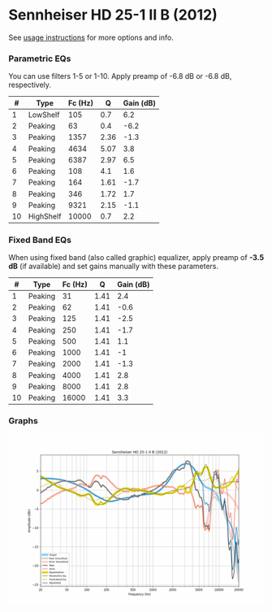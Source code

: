 # Sennheiser HD 25-1 II B (2012)
See [usage instructions](https://github.com/jaakkopasanen/AutoEq#usage) for more options and info.

### Parametric EQs
You can use filters 1-5 or 1-10. Apply preamp of -6.8 dB or -6.8 dB, respectively.

|   # | Type      |   Fc (Hz) |    Q |   Gain (dB) |
|-----|-----------|-----------|------|-------------|
|   1 | LowShelf  |       105 | 0.7  |         6.2 |
|   2 | Peaking   |        63 | 0.4  |        -6.2 |
|   3 | Peaking   |      1357 | 2.36 |        -1.3 |
|   4 | Peaking   |      4634 | 5.07 |         3.8 |
|   5 | Peaking   |      6387 | 2.97 |         6.5 |
|   6 | Peaking   |       108 | 4.1  |         1.6 |
|   7 | Peaking   |       164 | 1.61 |        -1.7 |
|   8 | Peaking   |       346 | 1.72 |         1.7 |
|   9 | Peaking   |      9321 | 2.15 |        -1.1 |
|  10 | HighShelf |     10000 | 0.7  |         2.2 |

### Fixed Band EQs
When using fixed band (also called graphic) equalizer, apply preamp of **-3.5 dB** (if available) and set gains manually with these parameters.

|   # | Type    |   Fc (Hz) |    Q |   Gain (dB) |
|-----|---------|-----------|------|-------------|
|   1 | Peaking |        31 | 1.41 |         2.4 |
|   2 | Peaking |        62 | 1.41 |        -0.6 |
|   3 | Peaking |       125 | 1.41 |        -2.5 |
|   4 | Peaking |       250 | 1.41 |        -1.7 |
|   5 | Peaking |       500 | 1.41 |         1.1 |
|   6 | Peaking |      1000 | 1.41 |        -1   |
|   7 | Peaking |      2000 | 1.41 |        -1.3 |
|   8 | Peaking |      4000 | 1.41 |         2.8 |
|   9 | Peaking |      8000 | 1.41 |         2.8 |
|  10 | Peaking |     16000 | 1.41 |         3.3 |

### Graphs
![](./Sennheiser%20HD%2025-1%20II%20B%20(2012).png)
